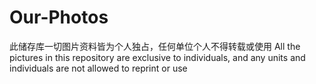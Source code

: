 # Our-Photos
此储存库一切图片资料皆为个人独占，任何单位个人不得转载或使用
All the pictures in this repository are exclusive to individuals, and any units and individuals are not allowed to reprint or use
